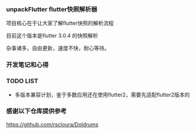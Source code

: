 ### unpackFlutter flutter快照解析器

项目核心在于让大家了解flutter快照的解析流程

目前这个版本是flutter 3.0.4 的快照解析

杂事诸多，自由更新，速度不快，耐心等待。

### 开发笔记和心得

### TODO LIST

- 多版本兼容计划，鉴于多数应用还在使用flutter2，需要先适配flutter2版本的

### 感谢以下仓库提供参考

https://github.com/rscloura/Doldrums
